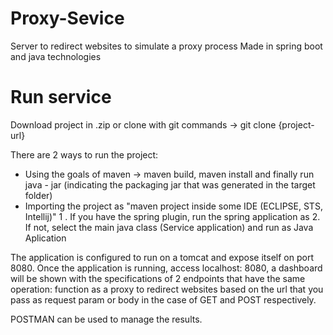 # Proxy-Sevice
Server to redirect websites to simulate a proxy process
Made in spring boot and java technologies

# Run service
Download project in .zip or clone with git commands -> git clone {project-url}

There are 2 ways to run the project:
* Using the goals of maven -> maven build, maven install and finally run java - jar (indicating the packaging jar that was generated in the target folder)
* Importing the project as "maven project inside some IDE (ECLIPSE, STS, Intellij)"
    1 . If you have the spring plugin, run the spring application as
    2. If not, select the main java class (Service application) and
       run as Java Aplication

The application is configured to run on a tomcat and expose itself on port 8080.
Once the application is running, access localhost: 8080, a dashboard will be shown with the specifications of 2 endpoints that have the same operation: function as a proxy to redirect websites based on the url that you pass as request param or body in the case of GET and POST respectively.

POSTMAN can be used to manage the results.
